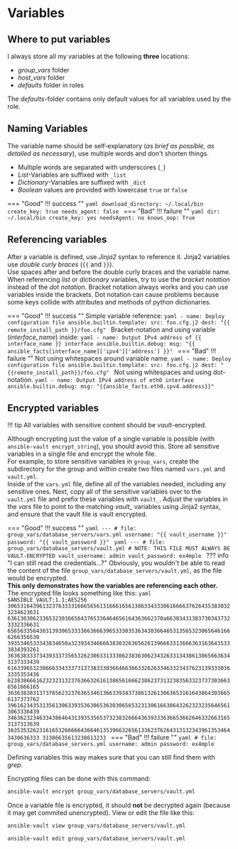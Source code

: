 # Variables

## Where to put variables

I always store all my variables at the following **three** locations:

* *group_vars* folder
* *host_vars* folder
* *defaults* folder in roles

The *defaults*-folder contains only default values for all variables used by the role.

## Naming Variables

The variable name should be self-explanatory (*as brief as possible, as detailed as necessary*), use multiple words and don't shorten things.

* Multiple words are separated with underscores (`_`)
* *List*-Variables are suffixed with `_list`
* *Dictionary*-Variables are suffixed with `_dict`
* *Boolean* values are provided with lowercase `true` or `false`

=== "Good"
    !!! success ""
        ```yaml
        download_directory: ~/.local/bin
        create_key: true
        needs_agent: false
        ```
=== "Bad"
    !!! failure ""
        ```yaml
        dir: ~/.local/bin
        create_key: yes
        needsAgent: no
        knows_oop: True
        ```

## Referencing variables

After a variable is defined, use *Jinja2* syntax to reference it. Jinja2 variables use *double curly braces* (`{{` and `}}`).  
Use spaces after and before the double curly braces and the variable name.  
When referencing *list* or *dictionary* variables, try to use the *bracket notation* instead of the *dot notation*.
Bracket notation always works and you can use variables inside the brackets. Dot notation can cause problems because some keys collide with attributes and methods of python dictionaries. 

=== "Good"
    !!! success ""
        Simple variable reference:
        ```yaml
        - name: Deploy configuration file
          ansible.builtin.template:
            src: foo.cfg.j2
            dest: "{{ remote_install_path }}/foo.cfg"
        ```
        Bracket-notation and using variable (*interface_name*) inside:
        ```yaml
        - name: Output IPv4 address of {{ interface_name }} interface
          ansible.builtin.debug:
            msg: "{{ ansible_facts[interface_name]['ipv4']['address'] }}"
        ```
=== "Bad"
    !!! failure ""
        Not using whitespaces around variable name.
        ```yaml
        - name: Deploy configuration file
          ansible.builtin.template:
            src: foo.cfg.j2
            dest: "{{remote_install_path}}/foo.cfg"
        ```
        Not using whitespaces and using dot-notation.
        ```yaml
        - name: Output IPv4 address of eth0 interface
          ansible.builtin.debug:
            msg: "{{ansible_facts.eth0.ipv4.address}}"
        ```

## Encrypted variables

!!! tip
    All variables with sensitive content should be *vault*-encrypted.  

Although encrypting just the value of a single variable is possible (with `ansible-vault encrypt_string`), you should avoid this. Store all sensitive variables in a single file and encrypt the whole file.  
For example, to store sensitive variables in `group_vars`, create the subdirectory for the group and within create two files named `vars.yml` and `vault.yml`.  
Inside of the `vars.yml` file, define all of the variables needed, including any sensitive ones. Next, copy all of the sensitive variables over to the `vault.yml` file and prefix these variables with `vault_`. Adjust the variables in the *vars* file to point to the matching *vault_* variables using Jinja2 syntax, and ensure that the vault file is vault encrypted.

=== "Good"
    !!! success ""
        ```yaml
        ---
        # file: group_vars/database_servers/vars.yml
        username: "{{ vault_username }}"
        password: "{{ vault_password }}"
        ```
        ```yaml
        ---
        # file: group_vars/database_servers/vault.yml
        # NOTE: THIS FILE MUST ALWAYS BE VAULT-ENCRYPTED
        vault_username: admin
        vault_password: ex4mple
        ```
        ??? info "I can still read the credentials...?"
            Obviously, you wouldn't be able to read the content of the file `group_vars/database_servers/vault.yml`, as the file would be encrypted.  
            **This only demonstrates how the variables are referencing each other.**  
            The encrypted file looks something like this:
            ```yaml
            $ANSIBLE_VAULT;1.1;AES256
            30653164396132376333316665656131666165613863343330616666376264353830323234623631
            6361303062336532303665643765336464656164363662370a663834313837303437323332336631
            65656335643031393065333366366639653330353634303664653135653230656461666266356530
            3935346533343834650a323934346666383032636562613966633136663631636435333834393261
            36363833373439333735653262306331333062383630623432633134386138656636343137333439
            61633965323066633433373137383330366466366332626334633234376231393330363335353436
            62383866616232323132376366326161386561666238623731323835633237373036636561666165
            36363838313737656232376365346136633934373861326130636531616438643036656137373762
            39616234353135613063393536306536303065653231306166306432623232356465613063336439
            34636232346334386464313935356537323832666436393336366536626463326631653137313639
            36353532623161653266666436646135396632656133623762643131323439613534643430636333
            31386635613238613233
            ```
=== "Bad"
    !!! failure ""
        ```yaml
        # file: group_vars/database_servers.yml
        username: admin
        password: ex4mple
        ```

Defining variables this way makes sure that you can still find them with *grep*.

Encrypting files can be done with this command:

```bash
ansible-vault encrypt group_vars/database_servers/vault.yml
```

Once a variable file is encrypted, it should **not** be decrypted again (because it may get commited unencrypted). View or edit the file like this:

```bash
ansible-vault view group_vars/database_servers/vault.yml
```
```bash
ansible-vault edit group_vars/database_servers/vault.yml
```
